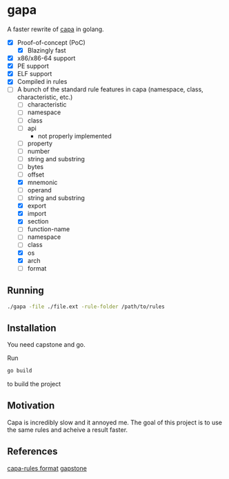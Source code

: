 # gapa

A faster rewrite of [capa](https://github.com/mandiant/capa/) in golang.

- [x] Proof-of-concept (PoC)
  - [x] Blazingly fast
- [x] x86/x86-64 support
- [x] PE support
- [x] ELF support
- [x] Compiled in rules
- [ ] A bunch of the standard rule features in capa (namespace, class, characteristic, etc.)
  - [ ] characteristic
  - [ ] namespace
  - [ ] class
  - [ ] api
    - not properly implemented
  - [ ] property
  - [ ] number
  - [ ] string and substring
  - [ ] bytes
  - [ ] offset
  - [x] mnemonic
  - [ ] operand
  - [ ] string and substring
  - [x] export
  - [x] import
  - [x] section
  - [ ] function-name
  - [ ] namespace
  - [ ] class
  - [x] os
  - [x] arch
  - [ ] format

## Running

```bash
./gapa -file ./file.ext -rule-folder /path/to/rules
```

## Installation

You need capstone and go.

Run
```bash
go build
```
to build the project

## Motivation

Capa is incredibly slow and it annoyed me. The goal of this project is to use the same rules and acheive a result faster.

## References

[capa-rules format](https://github.com/mandiant/capa-rules/blob/master/doc/format.md#api)
[gapstone](https://github.com/knightsc/gapstone)
